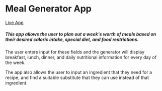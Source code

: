 # Meal Generator App
[Live App](http://rmac2289.github.io/mealgenerator)

##### This app allows the user to plan out a week's worth of meals based on their desired caloric intake, special diet, and food restrictions. 

The user enters input for these fields and the generator will display breakfast, lunch, dinner, and daily nutritional information for every day of the week. 

The app also allows the user to input an ingredient that they need for a recipe, and find a suitable substitute that they can use instead of that ingredient.